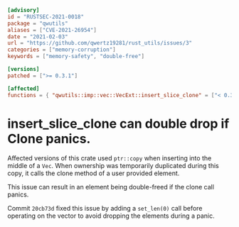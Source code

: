 ```toml
[advisory]
id = "RUSTSEC-2021-0018"
package = "qwutils"
aliases = ["CVE-2021-26954"]
date = "2021-02-03"
url = "https://github.com/qwertz19281/rust_utils/issues/3"
categories = ["memory-corruption"]
keywords = ["memory-safety", "double-free"]

[versions]
patched = [">= 0.3.1"]

[affected]
functions = { "qwutils::imp::vec::VecExt::insert_slice_clone" = ["< 0.3.1"] }
```

# insert_slice_clone can double drop if Clone panics.

Affected versions of this crate used `ptr::copy` when inserting into the middle
of a `Vec`. When ownership was temporarily duplicated during this copy, it calls
the clone method of a user provided element.

This issue can result in an element being double-freed if the clone call panics.

Commit `20cb73d` fixed this issue by adding a `set_len(0)` call before
operating on the vector to avoid dropping the elements during a panic.
